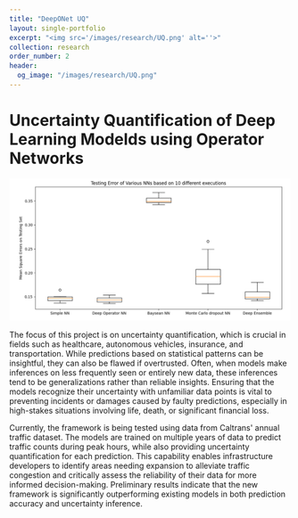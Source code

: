 ```yaml
---
title: "DeepONet UQ"
layout: single-portfolio
excerpt: "<img src='/images/research/UQ.png' alt=''>"
collection: research
order_number: 2
header:
  og_image: "/images/research/UQ.png"
---
```


# Uncertainty Quantification of Deep Learning Modelds using Operator Networks

<img src='/images/research/DeepoUQ.png' alt=''>

The focus of this project is on uncertainty quantification, which is crucial in fields such as healthcare, autonomous vehicles, insurance, and transportation. While predictions based on statistical patterns can be insightful, they can also be flawed if overtrusted. Often, when models make inferences on less frequently seen or entirely new data, these inferences tend to be generalizations rather than reliable insights. Ensuring that the models recognize their uncertainty with unfamiliar data points is vital to preventing incidents or damages caused by faulty predictions, especially in high-stakes situations involving life, death, or significant financial loss.

Currently, the framework is being tested using data from Caltrans' annual traffic dataset. The models are trained on multiple years of data to predict traffic counts during peak hours, while also providing uncertainty quantification for each prediction. This capability enables infrastructure developers to identify areas needing expansion to alleviate traffic congestion and critically assess the reliability of their data for more informed decision-making. Preliminary results indicate that the new framework is significantly outperforming existing models in both prediction accuracy and uncertainty inference.
